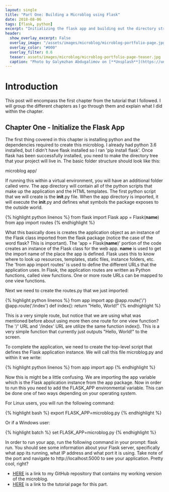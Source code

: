 ```yaml
---
layout: single
title: "Part One: Building a Microblog using Flask"
date: 2018-08-06
tags: [flask, python]
excerpt: "Initializing the flask app and building out the directory structure."
header:
  show_overlay_excerpt: False
  overlay_image: "/assets/images/microblog/microblog-portfolio-page.jpg"
  overlay_color: "#000"
  overlay_filter: 0.6
  teaser: assets/images/microblog/microblog-portfolio-page-teaser.jpg
  caption: "Photo by Galymzhan Abdugalimov on [**Unsplash**](https://unsplash.com)"
---
```


# Introduction

This post will encompass the first chapter from the tutorial that I followed.  I will group the different chapters as I go through them and explain what I did within the chapter.

## Chapter One - Initialize the Flask App

The first thing covered in this chapter is installing python and the dependencies required to create this microblog.  I already had python 3.6 installed, but I didn't have flask installed so I ran 'pip install flask'. Once flask has been successfully installed, you need to make the directory tree that your project will live in.  The basic folder structure should look like this:

microblog
  app/

If running this within a virtual environment, you will have an additional folder called venv.  The app directory will contain all of the python scripts that make up the application and the HTML templates.  The first python script that we will create is the __init__.py file.  When the app directory is imported, it will execute the __init__.py and defines what symbols the package exposes to the outside world.  

{% highlight python linenos %}
  from flask import Flask
  app = Flask(__name__)
  from app import routes
{% endhighlight %}

What this basically does is creates the application object as an instance of the Flask class imported from the flask package (notice the case of the word flask? This is important).  The 'app = Flask(__name__)' portion of the code creates an instance of the Flask class for the web app.  __name__ is used to get the import name of the place the app is defined.  Flask uses this to know where to look up resources, templates, static files, instance folders, etc.  The 'from app import routes' is used to define the different URLs that the application uses.  In Flask, the application routes are written as Python functions, called view functions.  One or more route URLs can be mapped to one view functions.

Next we need to create the routes.py that we just imported:

{% highlight python linenos %}
  from app import app
  @app.route('/')
  @app.route('/index')
  def index():
    return "Hello, World!"
{% endhighlight %}

This is a very simple route, but notice that we are using what was mentioned before about using more then one route for one view function?  The '/' URL and '/index' URL are utilize the same function index().  This is a very simple function that currently just outputs "Hello, World!" to the screen.

To complete the application, we need to create the top-level script that defines the Flask application instance.  We will call this file microblog.py and within it we write:

{% highlight python linenos %}
  from app import app
{% endhighlight %}

Now this is might be a little confusing.  We are importing the app variable which is the Flask application instance from the app package.  Now in order to run this you need to add the FLASK_APP environmental variable.  This can be done one of two ways depending on your operating system.

For Linux users, you will run the following command:

{% highlight bash %}
  export FLASK_APP=microblog.py
{% endhighlight %}

Or if a Windows user:

{% highlight batch %}
  set FLASK_APP=microblog.py
{% endhighlight %}

In order to run your app, run the following command in your prompt: flask run.  You should see some information about your Flask server, specifically what app its running, what IP address and what port it is using. Take note of the port and navigate to http://localhost:5000 to see your application. Pretty cool, right?

* [HERE](https://github.com/jacobdshimer/microblog) is a link to my GitHub repository that contains my working version of the microblog.
* [HERE](https://blog.miguelgrinberg.com/post/the-flask-mega-tutorial-part-i-hello-world) is a link to the tutorial page for this part.
